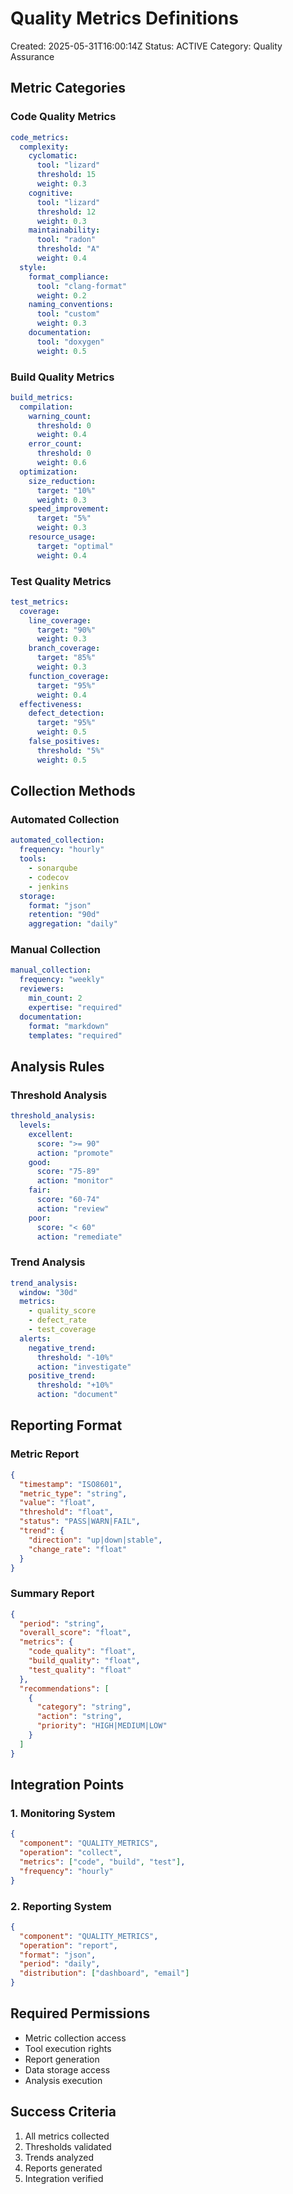 # Quality Metrics Definitions
Created: 2025-05-31T16:00:14Z
Status: ACTIVE
Category: Quality Assurance

## Metric Categories

### Code Quality Metrics
```yaml
code_metrics:
  complexity:
    cyclomatic:
      tool: "lizard"
      threshold: 15
      weight: 0.3
    cognitive:
      tool: "lizard"
      threshold: 12
      weight: 0.3
    maintainability:
      tool: "radon"
      threshold: "A"
      weight: 0.4
  style:
    format_compliance:
      tool: "clang-format"
      weight: 0.2
    naming_conventions:
      tool: "custom"
      weight: 0.3
    documentation:
      tool: "doxygen"
      weight: 0.5
```

### Build Quality Metrics
```yaml
build_metrics:
  compilation:
    warning_count:
      threshold: 0
      weight: 0.4
    error_count:
      threshold: 0
      weight: 0.6
  optimization:
    size_reduction:
      target: "10%"
      weight: 0.3
    speed_improvement:
      target: "5%"
      weight: 0.3
    resource_usage:
      target: "optimal"
      weight: 0.4
```

### Test Quality Metrics
```yaml
test_metrics:
  coverage:
    line_coverage:
      target: "90%"
      weight: 0.3
    branch_coverage:
      target: "85%"
      weight: 0.3
    function_coverage:
      target: "95%"
      weight: 0.4
  effectiveness:
    defect_detection:
      target: "95%"
      weight: 0.5
    false_positives:
      threshold: "5%"
      weight: 0.5
```

## Collection Methods

### Automated Collection
```yaml
automated_collection:
  frequency: "hourly"
  tools:
    - sonarqube
    - codecov
    - jenkins
  storage:
    format: "json"
    retention: "90d"
    aggregation: "daily"
```

### Manual Collection
```yaml
manual_collection:
  frequency: "weekly"
  reviewers:
    min_count: 2
    expertise: "required"
  documentation:
    format: "markdown"
    templates: "required"
```

## Analysis Rules

### Threshold Analysis
```yaml
threshold_analysis:
  levels:
    excellent:
      score: ">= 90"
      action: "promote"
    good:
      score: "75-89"
      action: "monitor"
    fair:
      score: "60-74"
      action: "review"
    poor:
      score: "< 60"
      action: "remediate"
```

### Trend Analysis
```yaml
trend_analysis:
  window: "30d"
  metrics:
    - quality_score
    - defect_rate
    - test_coverage
  alerts:
    negative_trend:
      threshold: "-10%"
      action: "investigate"
    positive_trend:
      threshold: "+10%"
      action: "document"
```

## Reporting Format

### Metric Report
```json
{
  "timestamp": "ISO8601",
  "metric_type": "string",
  "value": "float",
  "threshold": "float",
  "status": "PASS|WARN|FAIL",
  "trend": {
    "direction": "up|down|stable",
    "change_rate": "float"
  }
}
```

### Summary Report
```json
{
  "period": "string",
  "overall_score": "float",
  "metrics": {
    "code_quality": "float",
    "build_quality": "float",
    "test_quality": "float"
  },
  "recommendations": [
    {
      "category": "string",
      "action": "string",
      "priority": "HIGH|MEDIUM|LOW"
    }
  ]
}
```

## Integration Points

### 1. Monitoring System
```json
{
  "component": "QUALITY_METRICS",
  "operation": "collect",
  "metrics": ["code", "build", "test"],
  "frequency": "hourly"
}
```

### 2. Reporting System
```json
{
  "component": "QUALITY_METRICS",
  "operation": "report",
  "format": "json",
  "period": "daily",
  "distribution": ["dashboard", "email"]
}
```

## Required Permissions
- Metric collection access
- Tool execution rights
- Report generation
- Data storage access
- Analysis execution

## Success Criteria
1. All metrics collected
2. Thresholds validated
3. Trends analyzed
4. Reports generated
5. Integration verified

